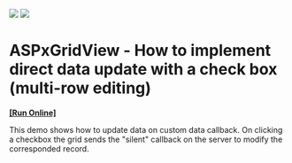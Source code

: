 <!-- default badges list -->
[![](https://img.shields.io/badge/Open_in_DevExpress_Support_Center-FF7200?style=flat-square&logo=DevExpress&logoColor=white)](https://supportcenter.devexpress.com/ticket/details/E79)
[![](https://img.shields.io/badge/📖_How_to_use_DevExpress_Examples-e9f6fc?style=flat-square)](https://docs.devexpress.com/GeneralInformation/403183)
<!-- default badges end -->
# ASPxGridView - How to implement direct data update with a check box (multi-row editing)
<!-- run online -->
**[[Run Online]](https://codecentral.devexpress.com/e79)**
<!-- run online end -->


<p>This demo shows how to update data on custom data callback. On clicking a checkbox the grid sends the "silent" callback on the server to modify the corresponded record.</p>

<br/>


